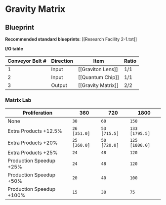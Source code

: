 # Gravity Matrix

## Blueprint

**Recommended standard blueprints**: [[Research Facility 2-1.txt]]

**I/O table**

| Conveyor Belt # | Direction | Item               | Ratio |
| --------------- | --------- | ------------------ | ----- |
| 1               | Input     | [[Graviton Lens]]  | 1/1   |
| 2               | Input     | [[Quantum Chip]]   | 1/1   |
| 3               | Output    | [[Gravity Matrix]] | 2/2   |

### Matrix Lab

| Proliferation            | 360          | 720          | 1800           |
| ------------------------ | ------------ | ------------ | -------------- |
| None                     | `30`         | `60`         | `150`          |
| Extra Products +12.5%    | `26 [351.0]` | `53 [715.5]` | `133 [1795.5]` |
| Extra Products +20%      | `25 [360.0]` | `50 [720.0]` | `125 [1800.0]` |
| Extra Products +25%      | `24`         | `48`         | `120`          |
| Production Speedup +25%  | `24`         | `48`         | `120`          |
| Production Speedup +50%  | `20`         | `40`         | `100`          |
| Production Speedup +100% | `15`         | `30`         | `75`           |
